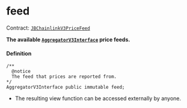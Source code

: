# feed

Contract: [`JBChainlinkV3PriceFeed`](/dev/api/v3/contracts/or-price-feeds/jbchainlinkv3pricefeed/README.md)

**The available [`AggregatorV3Interface`](https://docs.chain.link/price-feeds-api-reference/) price feeds.**

#### Definition

```
/** 
  @notice 
  The feed that prices are reported from.
*/
AggregatorV3Interface public immutable feed;
```

* The resulting view function can be accessed externally by anyone.
